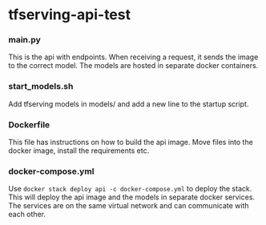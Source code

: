 # tfserving-api-test

### main.py
This is the api with endpoints. When receiving a request, it sends the image to the correct model.
The models are hosted in separate docker containers.

### start_models.sh
Add tfserving models in models/ and add a new line to the startup script.

### Dockerfile
This file has instructions on how to build the api image. Move files into the docker image, install the requirements etc.

### docker-compose.yml
Use `docker stack deploy api -c docker-compose.yml` to deploy the stack. This will deploy the api
image and the models in separate docker services. The services are on the same virtual network and
can communicate with each other. 